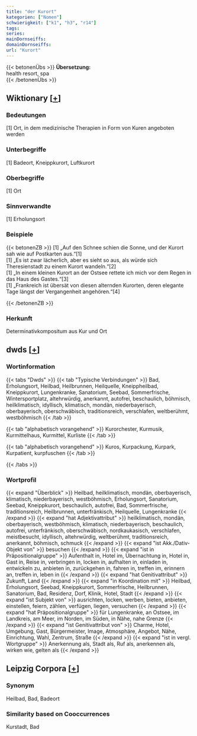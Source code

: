 ```yaml
---
title: "der Kurort"
kategorien: ["Nomen"]
schwierigkeit: ["k1", "h3", "r14"]
tags:
series:
mainDornseiffs:
domainDornseiffs:
url: "Kurort"
---
```


{{< betonenÜbs >}}
**Übersetzung:**  
health resort, spa  
{{< /betonenÜbs >}}

## Wiktionary [[+](https://de.wiktionary.org/wiki/Kurort)]

### Bedeutungen
[1] Ort, in dem medizinische Therapien in Form von Kuren angeboten werden  

### Unterbegriffe
[1] Badeort, Kneippkurort, Luftkurort  

### Oberbegriffe
[1] Ort  

### Sinnverwandte
[1] Erholungsort  

### Beispiele
{{< betonenZB >}}
[1] „Auf den Schnee schien die Sonne, und der Kurort sah wie auf Postkarten aus.“[1]  
[1] „Es ist zwar lächerlich, aber es sieht so aus, als würde sich Theresienstadt zu einem Kurort wandeln.“[2]  
[1] „In einem kleinen Kurort an der Ostsee rettete ich mich vor dem Regen in das Haus des Gastes.“[3]  
[1] „Frankreich ist übersät von diesen alternden Kurorten, deren elegante Tage längst der Vergangenheit angehören.“[4]  

{{< /betonenZB >}}
### Herkunft
Determinativkompositum aus Kur und Ort  



## dwds [[+](https://www.dwds.de/wb/Kurort)]

### Wortinformation
{{< tabs "Dwds" >}}
{{< tab "Typische Verbindungen" >}}
Bad, Erholungsort, Heilbad, Heilbrunnen, Heilquelle, Kneippheilbad, Kneippkurort, Lungenkranke, Sanatorium, Seebad, Sommerfrische, Wintersportplatz, altehrwürdig, anerkannt, autofrei, beschaulich, böhmisch, heilklimatisch, idyllisch, klimatisch, mondän, niederbayerisch, oberbayerisch, oberschwäbisch, traditionsreich, verschlafen, weltberühmt, westböhmisch
{{< /tab >}}

{{< tab "alphabetisch vorangehend" >}}
Kurorchester, Kurmusik, Kurmittelhaus, Kurmittel, Kurliste
{{< /tab >}}

{{< tab "alphabetisch vorangehend" >}}
Kuros, Kurpackung, Kurpark, Kurpatient, kurpfuschen
{{< /tab >}}

{{< /tabs >}}

### Wortprofil
{{< expand "Überblick" >}} Heilbad, heilklimatisch, mondän, oberbayerisch, klimatisch, niederbayerisch, westböhmisch, Erholungsort, Sanatorium, Seebad, Kneippkurort, beschaulich, autofrei, Bad, Sommerfrische, traditionsreich, Heilbrunnen, unterfränkisch, Heilquelle, Lungenkranke {{< /expand >}}
{{< expand "hat Adjektivattribut" >}} heilklimatisch, mondän, oberbayerisch, westböhmisch, klimatisch, niederbayerisch, beschaulich, autofrei, unterfränkisch, oberschwäbisch, nordkaukasisch, verschlafen, meistbesucht, idyllisch, altehrwürdig, weltberühmt, traditionsreich, anerkannt, böhmisch, schmuck {{< /expand >}}
{{< expand "ist Akk./Dativ-Objekt von" >}} besuchen {{< /expand >}}
{{< expand "ist in Präpositionalgruppe" >}} Aufenthalt in, Hotel im, Übernachtung in, Hotel in, Gast in, Reise in, verbringen in, locken in, aufhalten in, einladen in, entwickeln zu, anbieten in, zurückgehen in, fahren in, treffen im, erinnern an, treffen in, leben in {{< /expand >}}
{{< expand "hat Genitivattribut" >}} Zukunft, Land {{< /expand >}}
{{< expand "in Koordination mit" >}} Heilbad, Erholungsort, Seebad, Kneippkurort, Sommerfrische, Heilbrunnen, Sanatorium, Bad, Residenz, Dorf, Klinik, Hotel, Stadt {{< /expand >}}
{{< expand "ist Subjekt von" >}} ausrichten, locken, werben, bieten, anbieten, einstellen, feiern, zählen, verfügen, liegen, versuchen {{< /expand >}}
{{< expand "hat Präpositionalgruppe" >}} für Lungenkranke, an Ostsee, im Landkreis, am Meer, im Norden, im Süden, in Nähe, nahe Grenze {{< /expand >}}
{{< expand "ist Genitivattribut von" >}} Charme, Hotel, Umgebung, Gast, Bürgermeister, Image, Atmosphäre, Angebot, Nähe, Einrichtung, Wahl, Zentrum, Straße {{< /expand >}}
{{< expand "ist in vergl. Wortgruppe" >}} Anerkennung als, Stadt als, Ruf als, anerkennen als, wirken wie, gelten als {{< /expand >}}

## Leipzig Corpora [[+](https://corpora.uni-leipzig.de/en/res?word=Kurort&corpusId=deu_newscrawl-public_2018)]


### Synonym
Heilbad, Bad, Badeort


### Similarity based on Cooccurrences
Kurstadt, Bad

